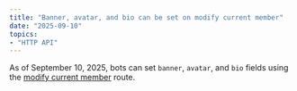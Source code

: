 ```yaml
---
title: "Banner, avatar, and bio can be set on modify current member"
date: "2025-09-10"
topics:
- "HTTP API"
---
```


As of September 10, 2025, bots can set `banner`, `avatar`, and `bio` fields using the [modify current member](/docs/resources/guild#modify-current-member) route.
